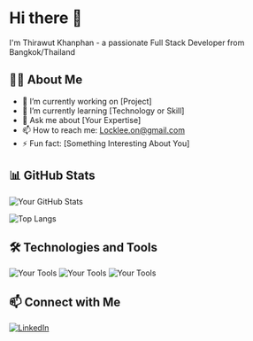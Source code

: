 # Hi there 👋

I'm Thirawut Khanphan - a passionate Full Stack Developer from Bangkok/Thailand

## 👨‍💻 About Me
- 🔭 I’m currently working on [Project]
- 🌱 I’m currently learning [Technology or Skill]
- 💬 Ask me about [Your Expertise]
- 📫 How to reach me: Locklee.on@gmail.com
- ⚡ Fun fact: [Something Interesting About You]

## 📊 GitHub Stats

![Your GitHub Stats](https://github-readme-stats.vercel.app/api?username=lock-lee&show_icons=true&theme=radical)

![Top Langs](https://github-readme-stats.vercel.app/api/top-langs/?username=lock-lee&layout=compact&theme=radical)

## 🛠️ Technologies and Tools

![Your Tools](https://img.shields.io/badge/Editor-VSCode-informational?style=flat&logo=visual-studio-code&logoColor=white&color=007ACC)
![Your Tools](https://img.shields.io/badge/Language-JavaScript-informational?style=flat&logo=javascript&logoColor=white&color=F7DF1E)
![Your Tools](https://img.shields.io/badge/Framework-React-informational?style=flat&logo=react&logoColor=white&color=61DAFB)

## 📫 Connect with Me

[![LinkedIn](https://img.shields.io/badge/LinkedIn-blue?style=flat&logo=linkedin&labelColor=blue)](https://linkedin.com/in/thirawut.kh)


